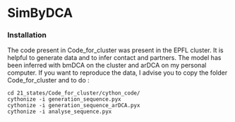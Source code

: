 # SimByDCA

### Installation 

The code present in Code_for_cluster was present in the EPFL cluster. It is helpful to generate data and to infer contact and partners. The model has been inferred with bmDCA on the cluster and arDCA on my personal computer.
If you want to reproduce the data, I advise you to copy the folder Code_for_cluster and to do :

```
cd 21_states/Code_for_cluster/cython_code/
cythonize -i generation_sequence.pyx
cythonize -i generation_sequence_arDCA.pyx
cythonize -i analyse_sequence.pyx 
```

